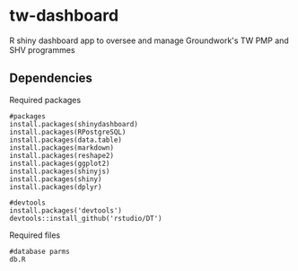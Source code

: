 # tw-dashboard
R shiny dashboard app to oversee and manage Groundwork's TW PMP and SHV programmes

Dependencies
------------
Required packages

```{r}
#packages
install.packages(shinydashboard)
install.packages(RPostgreSQL)
install.packages(data.table)
install.packages(markdown)
install.packages(reshape2)
install.packages(ggplot2)
install.packages(shinyjs)
install.packages(shiny)
install.packages(dplyr)

#devtools
install.packages('devtools')
devtools::install_github('rstudio/DT')
```

Required files
```{r}
#database parms
db.R
```